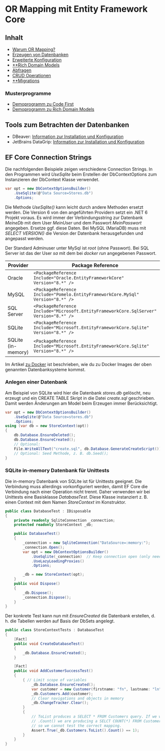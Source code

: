 # OR Mapping mit Entity Framework Core

## Inhalt

- [Warum OR Mapping?](01_WhyORMapping/README.md)
- [Erzeugen von Datenbanken](02_CodeFirstEfCore5/README.md)
- [Erweiterte Konfiguration](03_EnhancedCodeFirst/README.md)
- [**Rich Domain Models](04_RichDomainModels/README.md)
- [Abfragen](05_Queries/README.md)
- [CRUD Operationen](06_Crud/README.md)
- [**Migrations](08_Migrations/README.md)

### Musterprogramme

- [Demoprogramm zu Code First](CodeFirstDemo)
- [Demoprogramm zu Rich Domain Models](RichDomainModelDemo)

## Tools zum Betrachten der Datenbanken

- DBeaver: [Information zur Installation und Konfiguration](Dbeaver.md)
- JetBrains DataGrip: [Information zur Installation und Konfiguration](DataGrip.md)

## EF Core Connection Strings

Die nachfolgenden Beispiele zeigen verschiedene Connection Strings. In den Programmen wird *UseSqlite*
beim Erstellen der DbContextOptions zum Instanzieren der DbContext Klasse verwendet.

```c#
var opt = new DbContextOptionsBuilder()
    .UseSqlite(@"Data Source=Stores.db")
    .Options;
```

Die Methode *UseSqlite()* kann leicht durch andere Methoden ersetzt werden. Die Version 6 von
den angeführten Providern setzt ein .NET 6 Projekt voraus. Es wird immer der Verbindungsstring
zur Datenbank *MeineDb* mit dem User *MeinUser* und dem Passwort *MeinPasswort* angegeben. Ersetze
ggf. diese Daten. Bei MySQL (MariaDB) muss mit *SELECT VERSION()* die Version der Datenbank
herausgefunden und angepasst werden.

Der Standard Adminuser unter MySql ist *root* (ohne Passwort). Bei SQL Server ist das der User
*sa* mit dem bei *docker run* angegebenen Passwort.

| Provider             | Package Reference                                                                      | Connection String                                                                                                                      |
| -------------------- | -------------------------------------------------------------------------------------- | -------------------------------------------------------------------------------------------------------------------------------------- |
| Oracle               | `<PackageReference Include="Oracle.EntityFrameworkCore" Version="8.*" />`              | `UseOracle($"User Id=MeinUser;Password=MeinPasswort;Data Source=localhost:1521/XEPDB1")`                                               |
| MySQL                | `<PackageReference Include="Pomelo.EntityFrameworkCore.MySql" Version="8.*" />`        | `UseMySql(@"server=localhost;database=MeineDb;user=MeinUser;password=MeinPasswort", new MariaDbServerVersion(new Version(10, 4, 22)))` |
| SQL Server           | `<PackageReference Include="Microsoft.EntityFrameworkCore.SqlServer" Version="8.*" />` | `UseSqlServer(@"Server=127.0.0.1,1433;Initial Catalog=MeineDb;User Id=MeinUser;Password=MeinPasswort;TrustServerCertificate=true")`               |
| SQLite               | `<PackageReference Include="Microsoft.EntityFrameworkCore.Sqlite" Version="8.*" />`    | `UseSqlite(@"Data Source=MeineDb.db")`                                                                                                 |
| SQLite (in-memory)   | `<PackageReference Include="Microsoft.EntityFrameworkCore.Sqlite" Version="8.*" />`    | `UseSqlite(@"Data Source=:memory:")`                                                                                                   |

Im Artikel [zu Docker](07_DatabaseFirst/Docker.md) ist beschrieben, wie du zu Docker Images der
oben genannten Datenbanksysteme kommst.

### Anlegen einer Datenbank

Am Beispiel von SQLite wird hier die Datenbank *stores.db* gelöscht, neu erzeugt und ein CREATE
TABLE Skript in die Datei *create.sql* geschrieben. Damit werden Änderungen am Model beim
Erzeugen immer Berücksichtigt.

```c#
var opt = new DbContextOptionsBuilder()
    .UseSqlite(@"Data Source=stores.db")
    .Options;
using (var db = new StoreContext(opt))
{
    db.Database.EnsureDeleted();
    db.Database.EnsureCreated();
    // Optional:
    File.WriteAllText("create.sql", db.Database.GenerateCreateScript());
    // Optional: Seed Methode, z. B. db.Seed();
}
```

### SQLite in-memory Datenbank für Unittests

Die in-memory Datenbank von SQLite ist für Unittests geeignet. Die Verbindung muss allerdings
vorkonfiguriert werden, damit EF Core die Verbindung nach einer Operation nicht trennt. Daher
verwenden wir bei Unittests eine Basisklasse *DatabaseTest*. Diese Klasse instanziert z. B.
einen Context mit dem Namen *StoreContext* im Konstruktor.

```c#
public class DatabaseTest : IDisposable
{
    private readonly SqliteConnection _connection;
    protected readonly StoreContext _db;

    public DatabaseTest()
    {
        _connection = new SqliteConnection("DataSource=:memory:");
        _connection.Open();
        var opt = new DbContextOptionsBuilder()
            .UseSqlite(_connection)  // Keep connection open (only needed with SQLite in memory db)
            .UseLazyLoadingProxies()
            .Options;

        _db = new StoreContext(opt);
    }
    public void Dispose()
    {
        _db.Dispose();
        _connection.Dispose();
    }
}
```

Der konkrete Test kann nun mit *EnsureCreated* die Datenbank erstellen, d. h. die Tabellen werden
auf Basis der DbSets angelegt.

```c#
public class StoreContextTests : DatabaseTest
{
    [Fact]
    public void CreateDatabaseTest()
    {
        _db.Database.EnsureCreated();
    }

    [Fact]
    public void AddCustomerSuccessTest()
    {
        { // Limit scope of variables
            _db.Database.EnsureCreated();
            var customer = new Customer(firstname: "fn", lastname: "ln", address: new Address(Street: "street", Zip: "Zip", City: "City"));
            _db.Customers.Add(customer);
            // Clear navigations and objects in memory
            _db.ChangeTracker.Clear();
        }
        {
            // ToList produces a SELECT * FROM Customers query. If we write only
            // .Count() we are producing a SELCT COUNT(*) FROM Customers query,
            // so we cannot test the correct mapping.
            Assert.True(_db.Customers.ToList().Count() == 1);
        }
    }    
}

```